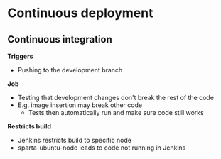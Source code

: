 # Continuous deployment

## Continuous integration
**Triggers**
- Pushing to the development branch

**Job**
- Testing that development changes don't break the rest of the code
- E.g. image insertion may break other code
	- Tests then automatically run and make sure code still works

**Restricts build**
- Jenkins restricts build to specific node
- sparta-ubuntu-node leads to code not running in Jenkins
